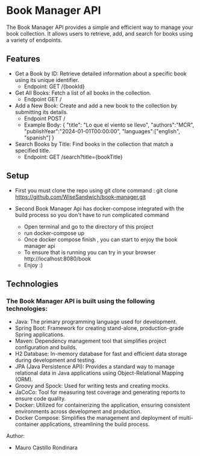 # Book Manager API

The Book Manager API provides a simple and efficient way to manage your book collection. It allows users to retrieve, add, and search for books using a variety of endpoints. 

## Features

- Get a Book by ID: Retrieve detailed information about a specific book using its unique identifier.
  - Endpoint: GET /{bookId}
- Get All Books: Fetch a list of all books in the collection.
  - Endpoint GET /
- Add a New Book: Create and add a new book to the collection by submitting its details.
  - Endpoint POST / 
  - Example Body: {
    "title": "Lo que el viento se llevo",
    "authors":"MCR",
    "publishYear":"2024-01-01T00:00:00",
    "languages":["english", "spanish"] }
- Search Books by Title: Find books in the collection that match a specified title.
  -  Endpoint: GET /search?title={bookTitle}

## Setup
 - First you must clone the repo using git clone command : git clone https://github.com/WiseSandwich/book-manager.git
 
 - Second Book Manager Api has docker-compose integrated with the build process so you don't have to run complicated command
   -  Open terminal and go to the directory of this project
   -  run docker-compose up 
   - Once docker compose finish , you can start to enjoy the book manager api
   - To ensure that is running you can try in your browser http://localhost:8080/book
   - Enjoy :) 

## Technologies
### The Book Manager API is built using the following technologies:

- Java: The primary programming language used for development.
- Spring Boot: Framework for creating stand-alone, production-grade Spring applications.
- Maven: Dependency management tool that simplifies project configuration and builds.
- H2 Database: In-memory database for fast and efficient data storage during development and testing.
- JPA (Java Persistence API): Provides a standard way to manage relational data in Java applications using Object-Relational Mapping (ORM).
- Groovy and Spock: Used for writing tests and creating mocks.
- JaCoCo: Tool for measuring test coverage and generating reports to ensure code quality.
- Docker: Utilized for containerizing the application, ensuring consistent environments across development and production.
- Docker Compose: Simplifies the management and deployment of multi-container applications, streamlining the build process.

Author:
- Mauro Castillo Rondinara

